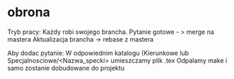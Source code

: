 # obrona

Tryb pracy:
Każdy robi swojego brancha.
Pytanie gotowe - > merge na mastera
Aktualizacja brancha -> rebase z mastera

Aby dodac pytanie:
W odpowiednim katalogu (Kierunkowe lub Specjalnosciowe/<Nazwa_specki> umieszczamy plik .tex
Odpalamy make i samo zostanie dobudowane do projektu
